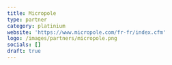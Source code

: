 ```yaml
---
title: Micropole
type: partner
category: platinium
website: 'https://www.micropole.com/fr-fr/index.cfm'
logo: /images/partners/micropole.png
socials: []
draft: true
---
```

